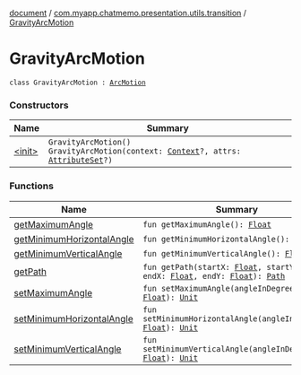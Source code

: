 [document](../../index.md) / [com.myapp.chatmemo.presentation.utils.transition](../index.md) / [GravityArcMotion](./index.md)

# GravityArcMotion

`class GravityArcMotion : `[`ArcMotion`](https://developer.android.com/reference/android/transition/ArcMotion.html)

### Constructors

| Name | Summary |
|---|---|
| [&lt;init&gt;](-init-.md) | `GravityArcMotion()`<br>`GravityArcMotion(context: `[`Context`](https://developer.android.com/reference/android/content/Context.html)`?, attrs: `[`AttributeSet`](https://developer.android.com/reference/android/util/AttributeSet.html)`?)` |

### Functions

| Name | Summary |
|---|---|
| [getMaximumAngle](get-maximum-angle.md) | `fun getMaximumAngle(): `[`Float`](https://kotlinlang.org/api/latest/jvm/stdlib/kotlin/-float/index.html) |
| [getMinimumHorizontalAngle](get-minimum-horizontal-angle.md) | `fun getMinimumHorizontalAngle(): `[`Float`](https://kotlinlang.org/api/latest/jvm/stdlib/kotlin/-float/index.html) |
| [getMinimumVerticalAngle](get-minimum-vertical-angle.md) | `fun getMinimumVerticalAngle(): `[`Float`](https://kotlinlang.org/api/latest/jvm/stdlib/kotlin/-float/index.html) |
| [getPath](get-path.md) | `fun getPath(startX: `[`Float`](https://kotlinlang.org/api/latest/jvm/stdlib/kotlin/-float/index.html)`, startY: `[`Float`](https://kotlinlang.org/api/latest/jvm/stdlib/kotlin/-float/index.html)`, endX: `[`Float`](https://kotlinlang.org/api/latest/jvm/stdlib/kotlin/-float/index.html)`, endY: `[`Float`](https://kotlinlang.org/api/latest/jvm/stdlib/kotlin/-float/index.html)`): `[`Path`](https://developer.android.com/reference/android/graphics/Path.html) |
| [setMaximumAngle](set-maximum-angle.md) | `fun setMaximumAngle(angleInDegrees: `[`Float`](https://kotlinlang.org/api/latest/jvm/stdlib/kotlin/-float/index.html)`): `[`Unit`](https://kotlinlang.org/api/latest/jvm/stdlib/kotlin/-unit/index.html) |
| [setMinimumHorizontalAngle](set-minimum-horizontal-angle.md) | `fun setMinimumHorizontalAngle(angleInDegrees: `[`Float`](https://kotlinlang.org/api/latest/jvm/stdlib/kotlin/-float/index.html)`): `[`Unit`](https://kotlinlang.org/api/latest/jvm/stdlib/kotlin/-unit/index.html) |
| [setMinimumVerticalAngle](set-minimum-vertical-angle.md) | `fun setMinimumVerticalAngle(angleInDegrees: `[`Float`](https://kotlinlang.org/api/latest/jvm/stdlib/kotlin/-float/index.html)`): `[`Unit`](https://kotlinlang.org/api/latest/jvm/stdlib/kotlin/-unit/index.html) |
